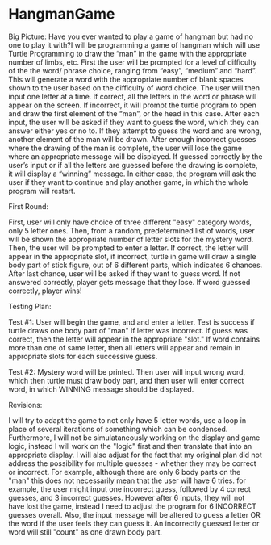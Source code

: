 # HangmanGame
Big Picture:
Have you ever wanted to play a game of hangman but had no one to play it with?I will be programming a game of hangman which will use Turtle Programming to draw the “man” in the game with the appropriate number of limbs, etc. First the user will be prompted for a level of difficulty of the the word/ phrase choice, ranging from “easy”, “medium” and “hard”. This will generate a word with the appropriate number of blank spaces shown to the user based on the difficulty of word choice. The user will then input one letter at a time. If correct, all the letters in the word or phrase will appear on the screen. If incorrect, it will prompt the turtle program to open and draw the first element of the “man”, or the head in this case. After each input, the user will be asked if they want to guess the word, which they can answer either yes or no to. If they attempt to guess the word and are wrong, another element of the man will be drawn. After enough incorrect guesses where the drawing of the man is complete, the user will lose the game where an appropriate message will be displayed. If guessed correctly by the user’s input or if all the letters are guessed before the drawing is complete, it will display a “winning” message. In either case, the program will ask the user if they want to continue and play another game, in which the whole program will restart.

First Round:

First, user will only have choice of three different "easy" category words, only 5 letter ones. Then, from a random, predetermined list of words, user will be shown the appropriate number of letter slots for the mystery word. Then, the user will be prompted to enter a letter. If correct, the letter will appear in the appropriate slot, if incorrect, turtle in game will draw a single body part of stick figure, out of 6 different parts, which indicates 6 chances. After last chance, user will be asked if they want to guess word. If not answered correctly, player gets message that they lose. If word guessed correctly, player wins!

Testing Plan: 

Test #1: User will begin the game, and and enter a letter. Test is success if turtle draws one body part of "man" if letter was incorrect. If guess was correct, then the letter will appear in the appropriate "slot." If word contains more than one of same letter, then all letters will appear and remain in appropriate slots for each successive guess. 

Test #2: Mystery word will be printed. Then user will input wrong word, which then turtle must draw body part, and then user will enter correct word, in which WINNING message should be displayed. 

Revisions:

I will try to adapt the game to not only have 5 letter words, use a loop in place of several iterations of something which can be condensed. Furthermore, I will not be simulataneously working on the display and game logic, instead I will work on the "logic" first and then translate that into an appropriate display. I will also adjust for the fact that my original plan did not address the possibility for multiple guesses - whether they may be correct or incorrect. For example, although there are only 6 body parts on the "man" this does not necessarily mean that the user will have 6 tries. for example, the user might input one incorrect guess, followed by 4 correct guesses, and 3 incorrect guesses. However after 6 inputs, they will not have lost the game, instead I need to adjust the program for 6 INCORRECT guesses overall. Also, the input message will be altered to guess a letter OR the word if the user feels they can guess it. An incorrectly guessed letter or word will still "count" as one drawn body part.
